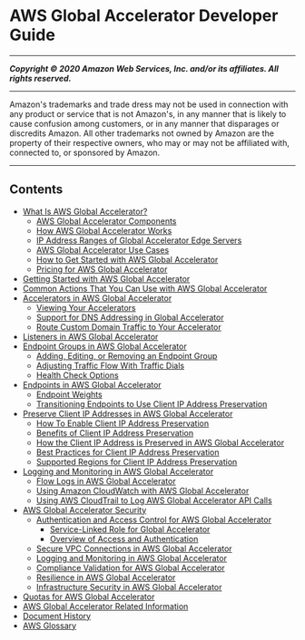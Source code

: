 # AWS Global Accelerator Developer Guide

-----
*****Copyright &copy; 2020 Amazon Web Services, Inc. and/or its affiliates. All rights reserved.*****

-----
Amazon's trademarks and trade dress may not be used in 
     connection with any product or service that is not Amazon's, 
     in any manner that is likely to cause confusion among customers, 
     or in any manner that disparages or discredits Amazon. All other 
     trademarks not owned by Amazon are the property of their respective
     owners, who may or may not be affiliated with, connected to, or 
     sponsored by Amazon.

-----
## Contents
+ [What Is AWS Global Accelerator?](what-is-global-accelerator.md)
   + [AWS Global Accelerator Components](introduction-components.md)
   + [How AWS Global Accelerator Works](introduction-how-it-works.md)
   + [IP Address Ranges of Global Accelerator Edge Servers](introduction-ip-ranges.md)
   + [AWS Global Accelerator Use Cases](introduction-benefits-of-migrating.md)
   + [How to Get Started with AWS Global Accelerator](introduction-get-started.md)
   + [Pricing for AWS Global Accelerator](introduction-pricing.md)
+ [Getting Started with AWS Global Accelerator](getting-started.md)
+ [Common Actions That You Can Use with AWS Global Accelerator](global-accelerator-actions.md)
+ [Accelerators in AWS Global Accelerator](about-accelerators.md)
   + [Viewing Your Accelerators](about-accelerators.viewing.md)
   + [Support for DNS Addressing in Global Accelerator](about-accelerators.dns-addressing.md)
   + [Route Custom Domain Traffic to Your Accelerator](about-accelerators.mapping-your-custom-domain.md)
+ [Listeners in AWS Global Accelerator](about-listeners.md)
+ [Endpoint Groups in AWS Global Accelerator](about-endpoint-groups.md)
   + [Adding, Editing, or Removing an Endpoint Group](about-endpoint-groups.create-endpoint-group.md)
   + [Adjusting Traffic Flow With Traffic Dials](about-endpoint-groups-traffic-dial.md)
   + [Health Check Options](about-endpoint-groups-health-check-options.md)
+ [Endpoints in AWS Global Accelerator](about-endpoints.md)
   + [Endpoint Weights](about-endpoints-endpoint-weights.md)
   + [Transitioning Endpoints to Use Client IP Address Preservation](about-endpoints.transition-to-IP-preservation.md)
+ [Preserve Client IP Addresses in AWS Global Accelerator](preserve-client-ip-address.md)
   + [How To Enable Client IP Address Preservation](preserve-client-ip-address.how-to-enable-preservation.md)
   + [Benefits of Client IP Address Preservation](preserve-client-ip-address.benefits-of-preservation.md)
   + [How the Client IP Address is Preserved in AWS Global Accelerator](preserve-client-ip-address.headers.md)
   + [Best Practices for Client IP Address Preservation](best-practices-aga.md)
   + [Supported Regions for Client IP Address Preservation](preserve-client-ip-address.regions.md)
+ [Logging and Monitoring in AWS Global Accelerator](monitoring-global-accelerator.md)
   + [Flow Logs in AWS Global Accelerator](monitoring-global-accelerator.flow-logs.md)
   + [Using Amazon CloudWatch with AWS Global Accelerator](cloudwatch-monitoring.md)
   + [Using AWS CloudTrail to Log AWS Global Accelerator API Calls](logging-using-cloudtrail.md)
+ [AWS Global Accelerator Security](security.md)
   + [Authentication and Access Control for AWS Global Accelerator](auth-and-access-control.md)
      + [Service-Linked Role for Global Accelerator](using-service-linked-roles.md)
      + [Overview of Access and Authentication](auth_access_overview.md)
   + [Secure VPC Connections in AWS Global Accelerator](secure-vpc-connections.md)
   + [Logging and Monitoring in AWS Global Accelerator](logging-and-monitoring.md)
   + [Compliance Validation for AWS Global Accelerator](compliance-validation.md)
   + [Resilience in AWS Global Accelerator](disaster-recovery-resiliency.md)
   + [Infrastructure Security in AWS Global Accelerator](infrastructure-security.md)
+ [Quotas for AWS Global Accelerator](limits-global-accelerator.md)
+ [AWS Global Accelerator Related Information](Resources.md)
+ [Document History](WhatsNew.md)
+ [AWS Glossary](glossary.md)